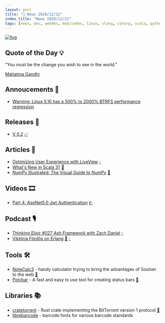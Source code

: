 ```yaml
---
layout: post
title: "📜 News 2020/12/22"
index_title: "News 2020/12/22"
tags: [news, dev, webdev, mobiledev, linux, vlang, csharp, scala, python, elixirlang, elixir, erlang]
---
```


<a href="https://daily-tech-news.github.io/2020/12/22/news.html">
  <img src="https://user-images.githubusercontent.com/430272/102951815-7f8ddf80-44ac-11eb-89e3-6312cbf19ba1.jpg"
     alt="fog"
     class="image">
</a>

## Quote of the Day 💡

"You must be the change you wish to see in the world."

[Mahatma Gandhi](https://en.wikipedia.org/wiki/Mahatma_Gandhi)

## Annoucements 🥁

- [Warning: Linux 5.10 has a 500% to 2000% BTRFS performance regression](https://www.reddit.com/r/linux/comments/kieqyu/warning_linux_510_has_a_500_to_2000_btrfs/)

## Releases 🥳

- [V 0.2](https://github.com/vlang/v/discussions/7474) [✅](https://vlang.io "#vlang")

## Articles 📜

- [Optimizing User Experience with LiveView](https://dockyard.com/blog/2020/12/21/optimizing-user-experience-with-liveview) [💧](https://elixir-lang.org "#elixirlang")
- [What's New in Scala 3?](https://www.signifytechnology.com/blog/2020/11/whats-new-in-scala-3) [💈](https://www.scala-lang.org "#scala")
- [NumPy Illustrated: The Visual Guide to NumPy](https://medium.com/better-programming/numpy-illustrated-the-visual-guide-to-numpy-3b1d4976de1d) [🐍](https://www.python.org "#python")

## Videos 🎞

- [Part 4: AspNet5.0 Jwt Authentication](https://www.youtube.com/watch?v=Bg8k-hb2gmI) [☪️ ](https://docs.microsoft.com/en-us/dotnet/csharp "#csharp #dotnet")

## Podcast 🎙

- [Thinking Elixir #027 Ash Framework with Zach Daniel](https://thinkingelixir.com/podcast-episodes/027-ash-framework-with-zach-daniel/) [💧](https://elixir-lang.org "#elixirlang")
- [Viktória Fördős on Erlang](https://smartlogic.io/podcast/elixir-wizards/s5e4-fordos/) [📡](https://www.erlang.org "#erlang") [💧](https://elixir-lang.org "#elixirlang")

## Tools 🛠

- [NoteCalc3](https://bbodi.github.io/notecalc3/) - handy calculator trying to bring the advantages of Soulver to the web [🦀](https://www.rust-lang.org "#rust")
- [Polybar](https://polybar.github.io) - A fast and easy to use tool for creating status bars [🐧](https://www.linux.org "#linux")

## Libraries 📚

- [cratetorrent](https://github.com/mandreyel/cratetorrent) - Rust crate implementing the BitTorrent version 1 protocol [🦀](https://www.rust-lang.org "#rust")
- [librebarcode](https://github.com/graphicore/librebarcode) - barcode fonts for various barcode standards

